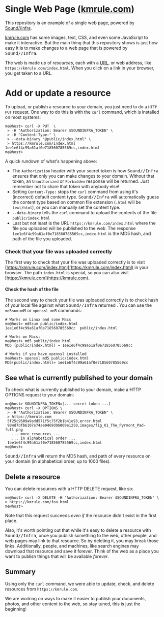 # Single Web Page ([kmrule.com](https://kmrule.com))
This repository is an example of a single web page, powered by
[Sound//Infra](https://soundinfra.com).

[kmrule.com](https://kmrule.com) has some images, text, CSS, and even some
JavaScript to make it interactive. But the main thing that this repository shows
is just how easy it is to make changes to a web page that is powered by
<span style="font-family: monospace">Sound//Infra</span>.

The web is made up of *resources*, each with
a [URL](https://en.wikipedia.org/wiki/URL), or web address,
like `https://kmrule.com/index.html`. When you click on a link in your browser,
you get taken to a URL.

# Add or update a resource
To upload, or publish a resource to your domain, you just need to do
a `HTTP PUT` request. One way to do this is with the `curl` command, which is
installed on most systems:
```
me@host> curl -X PUT  \
 > -H "Authorization: Bearer $SOUNDINFRA_TOKEN" \
 > -H "Content-Type:" \
 > --data-binary "@public/index.html" \
 > https://kmrule.com/index.html
1ee1e6f4c99a61af0e718560785569cc,index.html
me@host>
```
A quick rundown of what's happening above:

* The `Authorization` header with your secret token is how
  <span style="font-family: monospace">Sound//Infra</span> ensures that only you can make changes
  to your domain. Without that token, an `Unauthorized` or `Forbidden` response
  will be returned. Just remember not to share that token with anybody else!
* Setting `Content-Type:` stops the `curl` command from using it's (incorrect)
  default content type. <span style="font-family: monospace">Sound//Infra</span>
  will automatically guess the content type based on common file extension
  (`.html` will be `text/html`), or you can manually set the content type.
* `--data-binary` tells the `curl` command to upload the contents of the file
  `public/index.html`
* Last but not least is the URL `https://kmrule.com/index.html` where the
  file you uploaded will be published to the web.
The response `1ee1e6f4c99a61af0e718560785569cc,index.html` is the MD5 hash,
and path of the file you uploaded.

### Check that your file was uploaded correctly
The first way to check that your file was uploaded correctly is to visit
[https://kmrule.com/index.html](https://kmrule.com/index.html) in your browser.
The path `index.html` is special, so you can also visit
[https://kmrule.com](https://kmrule.com).

#### Check the hash of the file
The second way to check your file was uploaded correctly is to check hash of
your local file against what
<span style="font-family: monospace">Sound//Infra</span> returned . You can use
the `md5sum` `md5` or `openssl md5` commands:
```
# Works on Linux and some Macs
me@host> md5sum public/index.html
1ee1e6f4c99a61af0e718560785569cc  public/index.html

# Works on Macs:
me@host> md5 public/index.html
MD5 (public/index.html) = 1ee1e6f4c99a61af0e718560785569cc

# Works if you have openssl installed
me@host> openssl md5 public/index.html
MD5(public/index.html)= 1ee1e6f4c99a61af0e718560785569cc
```
## See what is currently published to your domain
To check what is currently published to your domain, make a HTTP OPTIONS
request to your domain:
```
me@host> SOUNDINFRA_TOKEN=[... secret token ...]
me@host> curl -X OPTIONS \
 > -H "Authorization: Bearer $SOUNDINFRA_TOKEN" \
 > https://kmrule.com
 5f25c9509a9add571f5c75f2b1b41e93,error.html
 904d7bfb6107e74ae0469d06009e1250,images/fig_01_The_Pyrmont_Pad-full.png
   ... more resources ...
   ... in alphabetical order ...
 1ee1e6f4c99a61af0e718560785569cc,index.html
me@host>
```

<span style="font-family: monospace">Sound//Infra</span> will return the MD5
hash, and path of every resource on your domain (in alphabetical order, up to
1000 files).

## Delete a resource
You can delete resources with a HTTP DELETE request, like so:
```
me@host> curl -X DELETE -H "Authorization: Bearer $SOUNDINFRA_TOKEN" \
> https://kmrule.com/foo.html
me@host>
```
Note that this request succeeds *even if* the resource didn't exist in the
first place.

Also, it's worth pointing out that while it's easy to delete a resource with
<span style="font-family: monospace">Sound//Infra</span>, once you publish
something to the web, other people, and web pages may link to that resource. So
by deleting it, you may break those links. Additionally, people, and machines,
like search engines may download that resource and save it forever. Think of the
web as a place you want to publish things that will be available *forever*.

## Summary
Using only the `curl` command, we were able to update, check, and delete
resources from `https://kmrule.com`.

We are working on ways  to make it easier to publish your documents, photos,
and other content to the web, so stay tuned, this is just the beginning!